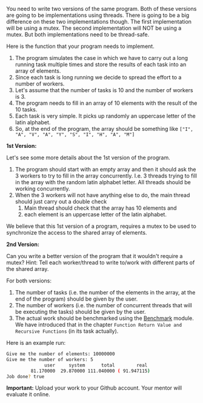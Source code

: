 You need to write two versions of the same program. Both of these versions are going to be implementations using threads.
There is going to be a big difference on these two implementations though. The first implementation will be using a
mutex. The second implementation will NOT be using a mutex. But both implementations need to be thread-safe.
 
Here is the function that your program needs to implement.

1. The program simulates the case in which we have to carry out a long running task multiple times and store the
results of each task into an array of elements. 
1. Since each task is long running we decide to spread the effort to a number of workers.
1. Let's assume that the number of tasks is 10 and the number of workers is 3. 
1. The program needs to fill in an array of 10 elements with the result of the 10 tasks.
1. Each task is very simple. It picks up randomly an uppercase letter of the latin alphabet. 
1. So, at the end of the program, the array should be something like `["I", "A", "V", "A", "Y", "S", "I", "H", "A", "M"]`

**1st Version:**

Let's see some more details about the 1st version of the program.

1. The program should start with an empty array and then it should ask the 3 workers to try to fill in the
array concurrently. I.e. 3 threads trying to fill in the array with the random latin alphabet letter.
All threads should be working concurrently.
1. When the 3 workers will not have anything else to do, the main thread should just carry out a double check
    1. Main thread should check that the array has 10 elements and
    1. each element is an uppercase letter of the latin alphabet.
    
We believe that this 1st version of a program, requires a mutex to be used to synchronize the access to the
shared array of elements.

**2nd Version:**

Can you write a better version of the program that it wouldn't require a mutex? Hint: Tell each worker/thread to
write to/work with different parts of the shared array.

For both versions:

1. The number of tasks (i.e. the number of the elements in the array, at the end of the program) should be given
by the user.
1. The number of workers (i.e. the number of concurrent threads that will be executing the tasks) should be given 
by the user.
1. The actual work should be benchmarked using the [Benchmark](https://ruby-doc.org/stdlib-2.3.0/libdoc/benchmark/rdoc/Benchmark.html) module.
We have introduced that in the chapter `Function Return Value and Recursive Functions` (in its task actually).

Here is an example run:

``` bash
Give me the number of elements: 10000000
Give me the number of workers: 5
              user     system      total        real
         81.170000  29.870000 111.040000 ( 91.947115)
Job done? true
```

**Important:** Upload your work to your Github account. Your mentor will evaluate it online.
